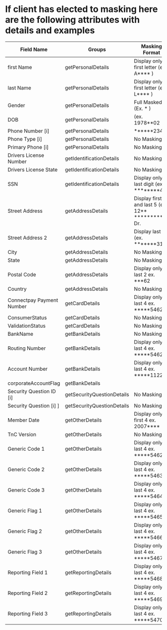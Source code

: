 # If client has elected to masking here are the following attributes with details and examples

|Field Name| Groups| Masking Format|
|----------|------------------|---------------------------------------|
|first Name|getPersonalDetails|Display only first letter (ex. A**** ) |
|last Name| getPersonalDetails|Display only first letter (ex. L**** ) |
|Gender| getPersonalDetails| Full Masked (Ex. * )|
|DOB| getPersonalDetails|(ex. 1978**02|
|Phone Number [i] | getPersonalDetails| ******2342|
|Phone Type [i] | getPersonalDetails| No Masking|
|Primary Phone [i] | getPersonalDetails| No Masking|
|Drivers License Number | getIdentificationDetails| No Masking |
|Drivers License State| getIdentificationDetails| No Masking|
|SSN| getIdentificationDetails|Display only last digit (ex. ********4)|
|Street Address| getAddressDetails|Display first 2 and last 5 (ex. 12** *********ng Dr.|
|Street Address 2| getAddressDetails| Display last 3 (ex. *******311|
|City| getAddressDetails| No Masking|
|State| getAddressDetails| No Masking|
|Postal Code| getAddressDetails| Display only last 2 ex. ***62|
|Country| getAddressDetails| No Masking|
|Connectpay Payment Number| getCardDetails| Display only last 4 ex. *****5462|
|ConsumerStatus| getCardDetails| No Masking|
|ValidationStatus| getCardDetails| No Masking|
|BankName | getBankDetails| No Masking|(ex. Wells Fargo)|
|Routing Number|  getBankDetails| Display only last 4 ex. *****5462|
|Account Number| getBankDetails| Display only last 4 ex. *****1122|
|corporateAccountFlag | getBankDetails||
|Security Question ID [i]|getSecurityQuestionDetails| No Masking|
|Security Question [i] ]|getSecurityQuestionDetails| No Masking|
|Member Date| getOtherDetails| Display only first 4 ex. 2007****|
|TnC Version| getOtherDetails|No Masking|
|Generic Code 1| getOtherDetails| Display only last 4 ex. *****5462|
|Generic Code 2| getOtherDetails| Display only last 4 ex. *****5463|
|Generic Code 3| getOtherDetails| Display only last 4 ex. *****5464|
|Generic Flag 1| getOtherDetails| Display only last 4 ex. *****5465|
|Generic Flag 2| getOtherDetails| Display only last 4 ex. *****5466|
|Generic Flag 3|getOtherDetails| Display only last 4 ex. *****5467|
|Reporting Field 1| getReportingDetails| Display only last 4 ex. *****5468|
|Reporting Field 2| getReportingDetails| Display only last 4 ex. *****5469|
|Reporting Field 3|getReportingDetails| Display only last 4 ex. *****5470|